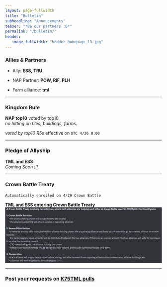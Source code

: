 ```yaml
---
layout: page-fullwidth
title: "Bulletin"
subheadline: "Annoucements"
teaser: "*Be our partners :D*"
permalink: "/bulletin/"
header:
   image_fullwidth: "header_homepage_13.jpg"
---
```

### Allies & Partners

* Ally: **ESS, TRU**

* NAP Partner: **POW, RiF, PLH**

* Farm alliance: **tml**

--- 
### Kingdom Rule
  
**NAP top10** voted by top10 <br>
*no hitting on tiles, buildings, farms.*<br>

*voted by top10 R5s* effective on `UTC 4/26 0:00`<br>

---
### Pledge of Allyship
**TML and ESS** <br>
*Coming Soon !!!*<br>

---
### Crown Battle Treaty
`Automatically enrolled on 4/29 Crown Battle`<br>

**TML and ESS entering Crown Battle Treaty**<br>
![](https://github.com/rkuo2023/K75TML/blob/gh-pages/images/Crown%20Battle%20Treaty.PNG?raw=true)

---
### Post your requests on [K75TML pulls](https://github.com/rkuo2023/K75TML/pulls)

